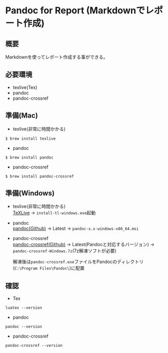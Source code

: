 # Pandoc for Report (Markdownでレポート作成)
## 概要
Markdownを使ってレポート作成する事ができる。

## 必要環境
- texlive(Tex)
- pandoc
- pandoc-crossref

## 準備(Mac)
- texlive(非常に時間かかる)
```shell
$ brew install texlive
```

- pandoc
```shell
$ brew install pandoc
```

- pandoc-crossref
```shell
$ brew install pandoc-crossref
```

## 準備(Windows)
- texlive(非常に時間かかる)<br>
[TeXLive](https://www.tug.org/texlive/acquire-netinstall.html) -> `install-tl-windows.exe`起動

- pandoc<br>
[pandoc(Github)](https://github.com/jgm/pandoc/releases/) -> Latest -> `pandoc-x.x-windows-x86_64.msi`

- pandoc-crossref<br>
[pandoc-crossref(Github)](https://github.com/lierdakil/pandoc-crossref/releases) -> Latest(Pandocと対応するバージョン) -> `pandoc-crossref-Windows.7z`(7z解凍ソフトが必要)<br>

    解凍後は`pandoc-crossref.exe`ファイルをPandocのディレクトリ(`C:\Program Files\Pandoc\`)に配置

## 確認
- Tex
```
luatex --version
```

- pandoc
```
pandoc --version
```

- pandoc-crossref
```
pandoc-crossref --version
```